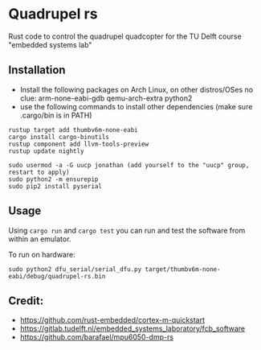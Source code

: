 
# Quadrupel rs

Rust code to control the quadrupel quadcopter 
for the TU Delft course "embedded systems lab"

## Installation
* Install the following packages on Arch Linux, on other distros/OSes no clue:
  arm-none-eabi-gdb qemu-arch-extra python2
* use the following commands to install other dependencies (make sure .cargo/bin is in PATH)
```
rustup target add thumbv6m-none-eabi
cargo install cargo-binutils
rustup component add llvm-tools-preview
rustup update nightly

sudo usermod -a -G uucp jonathan (add yourself to the "uucp" group, restart to apply)
sudo python2 -m ensurepip
sudo pip2 install pyserial
```

## Usage

Using `cargo run` and `cargo test` you can run and
test the software from within an emulator. 

To run on hardware:
```
sudo python2 dfu_serial/serial_dfu.py target/thumbv6m-none-eabi/debug/quadrupel-rs.bin 
```

## Credit:
- https://github.com/rust-embedded/cortex-m-quickstart
- https://gitlab.tudelft.nl/embedded_systems_laboratory/fcb_software
- https://github.com/barafael/mpu6050-dmp-rs